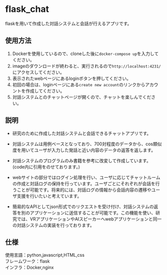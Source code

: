 # flask_chat
flaskを用いて作成した対話システムと会話が行えるアプリです。

## 使用方法
1. Dockerを使用しているので、cloneした後に`docker-compose up`を入力してください。  
1. imageのダウンロードが終わると、実行されるので`http://localhost:4231/`にアクセスしてください。
1. 表示されたwebページにあるloginボタンを押してください。
1. 初回の場合は、loginページにある`create new account`のリンクからアカウントを作成してください。
2. 対話システムとのチャットページが開くので、チャットを楽しんでください。

## 説明
- 研究のために作成した対話システムと会話できるチャットアプリです。  
- 対話システムは用例ベースとなっており、700対程度のデータから、cos類似度を用いてユーザが入力した発話と近い内容のデータの返答を返します。  
- 対話システムのプログラムのみ書籍を参考に改変して作成しています。(code内に引用をのせております。)  
  
- webサイトの部分ではログイン処理を行い、ユーザに応じてチャットルームの作成と対話ログの保持を行っています。ユーザごとにそれぞれが会話を行うことが可能です。将来的には、対話ログの情報から会話内容の遷移やユーザ支援を行いたいと考えています。  
- 簡易的なAPIとしてjson形式でのリクエストを受け付け、対話システムの返答を別のアプリケーションに送信することが可能です。この機能を使い、研究では、VRアプリケーションやAIスピーカーへwebアプリケーションと同一の対話システムの実装を行っております。

## 仕様
使用言語：python,javascript,HTML,css  
フレームワーク：flask  
インフラ：Docker,nginx 
